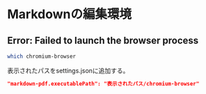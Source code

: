 # Markdownの編集環境

## Error: Failed to launch the browser process

```sh
which chromium-browser
```

表示されたパスをsettings.jsonに追加する。

```json
"markdown-pdf.executablePath": "表示されたパス/chromium-browser"
```

